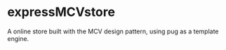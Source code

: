 # expressMCVstore
A online store built with the MCV design pattern, using pug as a template engine. 
